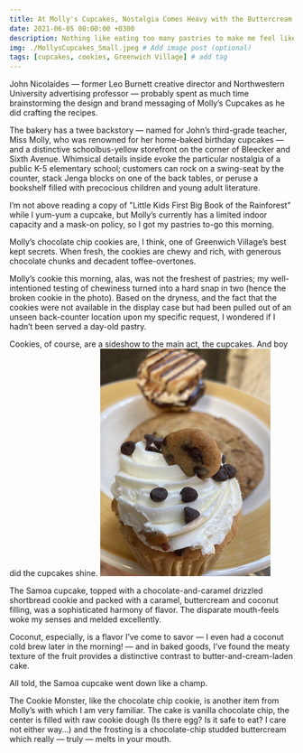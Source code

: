 ```yaml
---
title: At Molly's Cupcakes, Nostalgia Comes Heavy with the Buttercream
date: 2021-06-05 00:00:00 +0300
description: Nothing like eating too many pastries to make me feel like a kid again.
img: ./MollysCupcakes_Small.jpeg # Add image post (optional)
tags: [cupcakes, cookies, Greenwich Village] # add tag
---
```

John Nicolaides — former Leo Burnett creative director and Northwestern University advertising professor — probably spent as much time brainstorming the design and brand messaging of Molly’s Cupcakes as he did crafting the recipes.

The bakery has a twee backstory — named for John’s third-grade teacher, Miss Molly, who was renowned for her home-baked birthday cupcakes — and a distinctive schoolbus-yellow storefront on the corner of Bleecker and Sixth Avenue. Whimsical details inside evoke the particular nostalgia of a public K-5 elementary school; customers can rock on a swing-seat by the counter, stack Jenga blocks on one of the back tables, or peruse a bookshelf filled with precocious children and young adult literature.

I’m not above reading a copy of "Little Kids First Big Book of the Rainforest" while I yum-yum a cupcake, but Molly’s currently has a limited indoor capacity and a mask-on policy, so I got my pastries to-go this morning.

Molly’s chocolate chip cookies are, I think, one of Greenwich Village’s best kept secrets. When fresh, the cookies are chewy and rich, with generous chocolate chunks and decadent toffee-overtones.

Molly’s cookie this morning, alas, was not the freshest of pastries; my well-intentioned testing of chewiness turned into a hard snap in two (hence the broken cookie in the photo). Based on the dryness, and the fact that the cookies were not available in the display case but had been pulled out of an unseen back-counter location upon my specific request, I wondered if I hadn’t been served a day-old pastry.

Cookies, of course, are a sideshow to the main act, the cupcakes. And boy did the cupcakes shine.
![Mollys](./CookieMonsterCupcake_Small.jpeg)


The Samoa cupcake, topped with a chocolate-and-caramel drizzled shortbread cookie and packed with a caramel, buttercream and coconut filling, was a sophisticated harmony of flavor. The disparate mouth-feels woke my senses and melded excellently.

Coconut, especially, is a flavor I’ve come to savor — I even had a coconut cold brew later in the morning! — and in baked goods, I’ve found the meaty texture of the fruit provides a distinctive contrast to butter-and-cream-laden cake.

All told, the Samoa cupcake went down like a champ.

The Cookie Monster, like the chocolate chip cookie, is another item from Molly’s with which I am very familiar. The cake is vanilla chocolate chip, the center is filled with raw cookie dough (Is there egg? Is it safe to eat? I care not either way…) and the frosting is a chocolate-chip studded buttercream which really — truly — melts in your mouth.